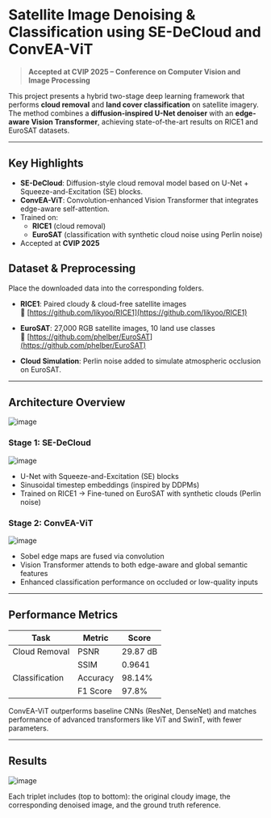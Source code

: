 # Satellite Image Denoising & Classification using SE-DeCloud and ConvEA-ViT

>  **Accepted at CVIP 2025 – Conference on Computer Vision and Image Processing**

This project presents a hybrid two-stage deep learning framework that performs **cloud removal** and **land cover classification** on satellite imagery. The method combines a **diffusion-inspired U-Net denoiser** with an **edge-aware Vision Transformer**, achieving state-of-the-art results on RICE1 and EuroSAT datasets.

---

## Key Highlights

- **SE-DeCloud**: Diffusion-style cloud removal model based on U-Net + Squeeze-and-Excitation (SE) blocks.
- **ConvEA-ViT**: Convolution-enhanced Vision Transformer that integrates edge-aware self-attention.
- Trained on:
  - **RICE1** (cloud removal)
  - **EuroSAT** (classification with synthetic cloud noise using Perlin noise)
- Accepted at **CVIP 2025**


## Dataset & Preprocessing
Place the downloaded data into the corresponding folders.
- **RICE1**: Paired cloudy & cloud-free satellite images  
  📎 [https://github.com/likyoo/RICE1](https://github.com/likyoo/RICE1)

- **EuroSAT**: 27,000 RGB satellite images, 10 land use classes  
  📎 [https://github.com/phelber/EuroSAT](https://github.com/phelber/EuroSAT)

- **Cloud Simulation**: Perlin noise added to simulate atmospheric occlusion on EuroSAT.

---

## Architecture Overview

![image](https://github.com/user-attachments/assets/c99bf8ad-4ba6-4567-9937-5a708650b497)

### Stage 1: SE-DeCloud

![image](https://github.com/user-attachments/assets/21f316de-bc14-461d-b657-3fbb84921233)

- U-Net with Squeeze-and-Excitation (SE) blocks
- Sinusoidal timestep embeddings (inspired by DDPMs)
- Trained on RICE1 → Fine-tuned on EuroSAT with synthetic clouds (Perlin noise)

### Stage 2: ConvEA-ViT

![image](https://github.com/user-attachments/assets/bed9e971-91f5-4e8e-bba0-fadda0ec8a9b)

- Sobel edge maps are fused via convolution
- Vision Transformer attends to both edge-aware and global semantic features
- Enhanced classification performance on occluded or low-quality inputs

---


## Performance Metrics

| Task               | Metric       | Score     |
|--------------------|--------------|-----------|
| Cloud Removal      | PSNR         | 29.87 dB  |
|                    | SSIM         | 0.9641    |
| Classification     | Accuracy     | 98.14%    |
|                    | F1 Score     | 97.8%     |

ConvEA-ViT outperforms baseline CNNs (ResNet, DenseNet) and matches performance of advanced transformers like ViT and SwinT, with fewer parameters.

---

## Results

![image](https://github.com/user-attachments/assets/6fd28bc8-9de7-441e-9c73-2b83a4ba0441)

Each triplet includes (top to bottom): the original cloudy image, the corresponding denoised image, and the ground truth reference.

